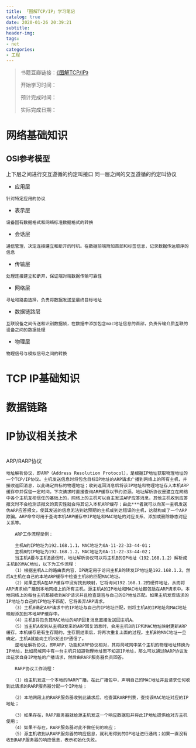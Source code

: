 ```yaml
---
title: 「图解TCP/IP」学习笔记
catalog: true
date: 2020-01-26 20:39:21
subtitle:
header-img:
tags:
- net
categories:
- 工程
---
```

> 书籍豆瓣链接：[《图解TCP/IP》](https://book.douban.com/subject/24737674/)
>
> 开始学习时间：
> 
> 预计完成时间：
>
> 实际完成日期：

# 网络基础知识

## OSI参考模型

上下层之间进行交互遵循的约定叫接口 同一层之间的交互遵循的约定叫协议

* 应用层

```
针对特定应用的协议
```

* 表示层

```
设备固有数据格式和网络标准数据格式的转换
```

* 会话层

```
通信管理，决定连接建立和断开的时机。在数据前端附加首部和标签信息，记录数据传达顺序的信息
```

* 传输层

```
处理连接建立和断开，保证端对端数据传输可靠性
```

* 网络层

```
寻址和路由选择，负责将数据发送至最终目标地址
```

* 数据链路层

```
互联设备之间传送和识别数据帧，在数据中添加包含mac地址信息的首部，负责传输介质互联的设备之间的数据处理
```

* 物理层

```
物理信号与模拟信号之间的转换
```

## 

# TCP IP基础知识

# 数据链路

# IP协议相关技术



# 

# 


ARP/RARP协议

```
地址解析协议，即ARP（Address Resolution Protocol），是根据IP地址获取物理地址的一个TCP/IP协议。主机发送信息时将包含目标IP地址的ARP请求广播到网络上的所有主机，并接收返回消息，以此确定目标的物理地址；收到返回消息后将该IP地址和物理地址存入本机ARP缓存中并保留一定时间，下次请求时直接查询ARP缓存以节约资源。地址解析协议是建立在网络中各个主机互相信任的基础上的，网络上的主机可以自主发送ARP应答消息，其他主机收到应答报文时不会检测该报文的真实性就会将其记入本机ARP缓存；由此***者就可以向某一主机发送伪ARP应答报文，使其发送的信息无法到达预期的主机或到达错误的主机，这就构成了一个ARP欺骗。ARP命令可用于查询本机ARP缓存中IP地址和MAC地址的对应关系、添加或删除静态对应关系等。

　　ARP工作流程举例：

　　主机A的IP地址为192.168.1.1，MAC地址为0A-11-22-33-44-01；
　　主机B的IP地址为192.168.1.2，MAC地址为0A-11-22-33-44-02；
　　当主机A要与主机B通信时，地址解析协议可以将主机B的IP地址（192.168.1.2）解析成主机B的MAC地址，以下为工作流程：
　　（1）根据主机A上的路由表内容，IP确定用于访问主机B的转发IP地址是192.168.1.2。然后A主机在自己的本地ARP缓存中检查主机B的匹配MAC地址。
　　（2）如果主机A在ARP缓存中没有找到映射，它将询问192.168.1.2的硬件地址，从而将ARP请求帧广播到本地网络上的所有主机。源主机A的IP地址和MAC地址都包括在ARP请求中。本地网络上的每台主机都接收到ARP请求并且检查是否与自己的IP地址匹配。如果主机发现请求的IP地址与自己的IP地址不匹配，它将丢弃ARP请求。
　　（3）主机B确定ARP请求中的IP地址与自己的IP地址匹配，则将主机A的IP地址和MAC地址映射添加到本地ARP缓存中。
　　（4）主机B将包含其MAC地址的ARP回复消息直接发送回主机A。
　　（5）当主机A收到从主机B发来的ARP回复消息时，会用主机B的IP和MAC地址映射更新ARP缓存。本机缓存是有生存期的，生存期结束后，将再次重复上面的过程。主机B的MAC地址一旦确定，主机A就能向主机B发送IP通信了。
　　逆地址解析协议，即RARP，功能和ARP协议相对，其将局域网中某个主机的物理地址转换为IP地址，比如局域网中有一台主机只知道物理地址而不知道IP地址，那么可以通过RARP协议发出征求自身IP地址的广播请求，然后由RARP服务器负责回答。

　　RARP协议工作流程：

　　（1）给主机发送一个本地的RARP广播，在此广播包中，声明自己的MAC地址并且请求任何收到此请求的RARP服务器分配一个IP地址；

　　（2）本地网段上的RARP服务器收到此请求后，检查其RARP列表，查找该MAC地址对应的IP地址；

　　（3）如果存在，RARP服务器就给源主机发送一个响应数据包并将此IP地址提供给对方主机使用；
　　（4）如果不存在，RARP服务器对此不做任何的响应；
　　（5）源主机收到从RARP服务器的响应信息，就利用得到的IP地址进行通讯；如果一直没有收到RARP服务器的响应信息，表示初始化失败。
```